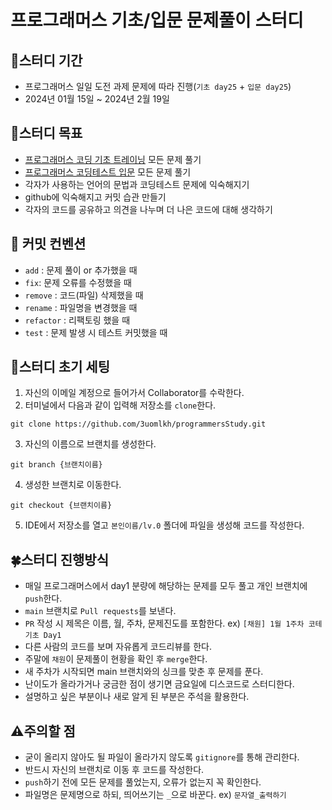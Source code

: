 # 프로그래머스 기초/입문 문제풀이 스터디

## 📅스터디 기간
- 프로그래머스 일일 도전 과제 문제에 따라 진행(`기초 day25` + `입문 day25`)
- 2024년 01월 15일 ~ 2024년 2월 19일

## 🎯스터디 목표
- [프로그래머스 코딩 기초 트레이닝](https://school.programmers.co.kr/learn/challenges/training?order=acceptance_desc) 모든 문제 풀기
- [프로그래머스 코딩테스트 입문](https://school.programmers.co.kr/learn/challenges/beginner?order=acceptance_desc&page=1) 모든 문제 풀기
- 각자가 사용하는 언어의 문법과 코딩테스트 문제에 익숙해지기
- github에 익숙해지고 커밋 습관 만들기
- 각자의 코드를 공유하고 의견을 나누며 더 나은 코드에 대해 생각하기

## 📓 커밋 컨벤션
- `add` : 문제 풀이 or 추가했을 때
- `fix`: 문제 오류를 수정했을 때
- `remove` : 코드(파일) 삭제했을 때
- `rename` : 파일명을 변경했을 때
- `refactor` : 리팩토링 했을 때
- `test` : 문제 발생 시 테스트 커밋했을 때

## 🌱스터디 초기 세팅
1. 자신의 이메일 계정으로 들어가서 Collaborator를 수락한다.
2. 터미널에서 다음과 같이 입력해 저장소를 `clone`한다.
```
git clone https://github.com/3uomlkh/programmersStudy.git
```
3. 자신의 이름으로 브랜치를 생성한다.
```
git branch {브랜치이름}
```
4. 생성한 브랜치로 이동한다.
```
git checkout {브랜치이름}
```
5. IDE에서 저장소를 열고 `본인이름/lv.0` 폴더에 파일을 생성해 코드를 작성한다.

## 🍀스터디 진행방식
- 매일 프로그래머스에서 day1 분량에 해당하는 문제를 모두 풀고 개인 브랜치에 `push`한다.
- `main` 브랜치로 `Pull requests`를 보낸다.
- `PR` 작성 시 제목은 이름, 월, 주차, 문제진도를 포함한다. ex) `[채원] 1월 1주차 코테 기초 Day1`
- 다른 사람의 코드를 보며 자유롭게 코드리뷰를 한다.
- 주말에 `채원`이 문제풀이 현황을 확인 후 `merge`한다.
- 새 주차가 시작되면 main 브랜치와의 싱크를 맞춘 후 문제를 푼다.
- 난이도가 올라가거나 궁금한 점이 생기면 금요일에 디스코드로 스터디한다.
- 설명하고 싶은 부분이나 새로 알게 된 부분은 주석을 활용한다.

## ⚠️주의할 점
- 굳이 올리지 않아도 될 파일이 올라가지 않도록 `gitignore`를 통해 관리한다.
- 반드시 자신의 브랜치로 이동 후 코드를 작성한다.
- `push`하기 전에 모든 문제를 풀었는지, 오류가 없는지 꼭 확인한다.
- 파일명은 문제명으로 하되, 띄어쓰기는 `_`으로 바꾼다. ex) `문자열_출력하기`

